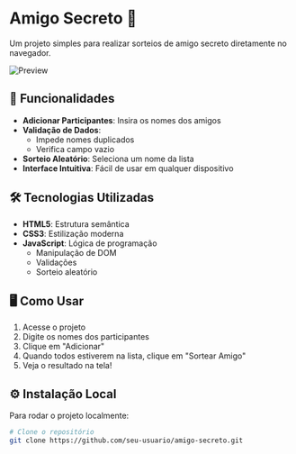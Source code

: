 # Amigo Secreto 🎁

Um projeto simples para realizar sorteios de amigo secreto diretamente no navegador.

![Preview](assets/amigo-secreto.png)

## 🚀 Funcionalidades

- **Adicionar Participantes**: Insira os nomes dos amigos
- **Validação de Dados**:
  - Impede nomes duplicados
  - Verifica campo vazio
- **Sorteio Aleatório**: Seleciona um nome da lista
- **Interface Intuitiva**: Fácil de usar em qualquer dispositivo

## 🛠️ Tecnologias Utilizadas

- **HTML5**: Estrutura semântica
- **CSS3**: Estilização moderna
- **JavaScript**: Lógica de programação
  - Manipulação de DOM
  - Validações
  - Sorteio aleatório

## 🖥️ Como Usar

1. Acesse o projeto
2. Digite os nomes dos participantes
3. Clique em "Adicionar"
4. Quando todos estiverem na lista, clique em "Sortear Amigo"
5. Veja o resultado na tela!

## ⚙️ Instalação Local

Para rodar o projeto localmente:

```bash
# Clone o repositório
git clone https://github.com/seu-usuario/amigo-secreto.git
